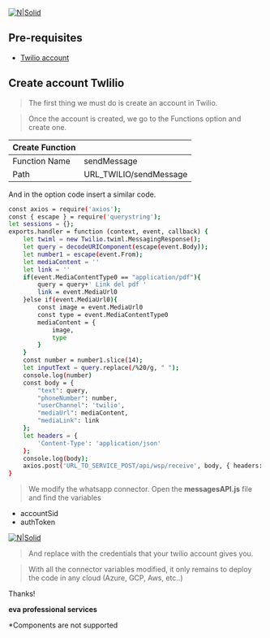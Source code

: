 
[![N|Solid](https://i.ibb.co/LtT31vK/eva-150px.png)](https://eva.bot/)

## Pre-requisites
- [Twilio account](https://www.twilio.com/)

## Create account Twlilio

> The first thing we must do is create an account in Twilio.

> Once the account is created, we go to the Functions option and create one.


| Create Function |   |
| ------ | ------ |
| Function Name | sendMessage |
| Path | URL_TWILIO/sendMessage |

And in the option code insert a similar code.
```sh
const axios = require('axios');
const { escape } = require('querystring');
let sessions = {};
exports.handler = function (context, event, callback) {
    let twiml = new Twilio.twiml.MessagingResponse();
    let query = decodeURIComponent(escape(event.Body));
    let number1 = escape(event.From);
    let mediaContent = ''
    let link = ''
    if(event.MediaContentType0 == "application/pdf"){
        query = query+' Link del pdf '
        link = event.MediaUrl0
    }else if(event.MediaUrl0){
        const image = event.MediaUrl0
        const type = event.MediaContentType0
        mediaContent = {
            image,
            type
        }
    }
    const number = number1.slice(14);
    let inputText = query.replace(/%20/g, " ");
    console.log(number)
    const body = {
        "text": query,
        "phoneNumber": number,
        "userChannel": 'twilio',
        "mediaUrl": mediaContent,
        "mediaLink": link
    };
    let headers = {
        'Content-Type': 'application/json'
    };
    console.log(body);
    axios.post('URL_TO_SERVICE_POST/api/wsp/receive', body, { headers: headers });
}
```
> We modify the whatsapp connector. Open the **messagesAPI.js** file and find the variables
- accountSid
- authToken

[![N|Solid](https://i.ibb.co/GRNHBHG/001.png)](https://i.ibb.co/GRNHBHG/001.png)

> And replace with the credentials that your twilio account gives you.

> With all the connector variables modified, it only remains to deploy the code in any cloud (Azure, GCP, Aws, etc..)

Thanks!

**eva professional services**

*Components are not supported
